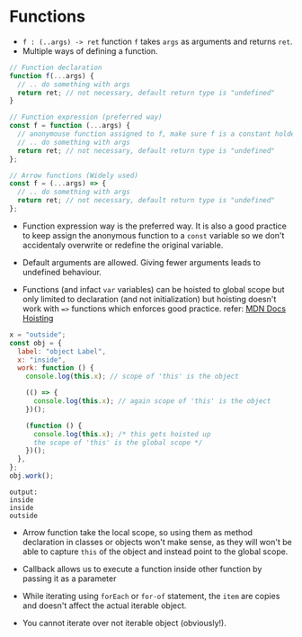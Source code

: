 # Functions

- `f : (..args) -> ret` function `f` takes `args` as arguments and returns `ret`.
- Multiple ways of defining a function.

```js
// Function declaration
function f(...args) {
  // .. do something with args
  return ret; // not necessary, default return type is "undefined"
}

// Function expression (preferred way)
const f = function (...args) {
  // anonymouse function assigned to f, make sure f is a constant holder
  // .. do something with args
  return ret; // not necessary, default return type is "undefined"
};

// Arrow functions (Widely used)
const f = (...args) => {
  // .. do something with args
  return ret; // not necessary, default return type is "undefined"
};
```

- Function expression way is the preferred way. It is also a good practice to keep assign the anonymous function to a `const` variable so we don't accidentaly overwrite or redefine the original variable.

- Default arguments are allowed. Giving fewer arguments leads to undefined behaviour.

- Functions (and infact `var` variables) can be hoisted to global scope but only limited to declaration (and not initialization)
  but hoisting doesn't work with `=>` functions which enforces good practice.
  refer: [MDN Docs Hoisting](https://developer.mozilla.org/en-US/docs/Glossary/Hoisting)

```js
x = "outside";
const obj = {
  label: "object Label",
  x: "inside",
  work: function () {
    console.log(this.x); // scope of 'this' is the object

    (() => {
      console.log(this.x); // again scope of 'this' is the object
    })();

    (function () {
      console.log(this.x); /* this gets hoisted up 
      the scope of 'this' is the global scope */
    })();
  },
};
obj.work();
```

```
output:
inside
inside
outside
```

- Arrow function take the local scope, so using them as method declaration in classes or objects won't make sense, as they will won't be able to capture `this` of the object and instead point to the global scope.

- Callback allows us to execute a function inside other function by passing it as a parameter

- While iterating using `forEach` or `for-of` statement, the `item` are copies and doesn't affect the actual iterable object.
- You cannot iterate over not iterable object (obviously!).
